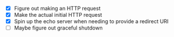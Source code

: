 - [x] Figure out making an HTTP request
- [x] Make the actual initial HTTP request
- [x] Spin up the echo server when needing to provide a redirect URI
- [ ] Maybe figure out graceful shutdown